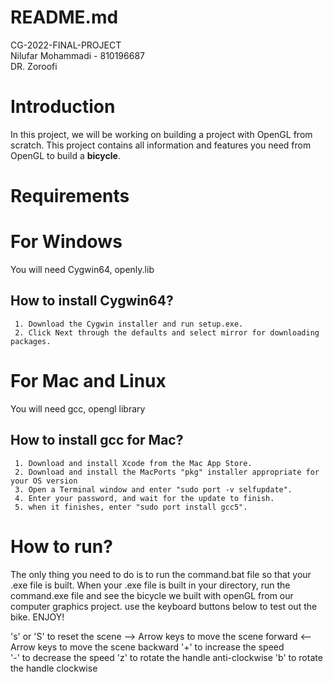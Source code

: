 # README.md


CG-2022-FINAL-PROJECT<br>
Nilufar Mohammadi - 810196687<br>
DR. Zoroofi<br>


# Introduction
 
  In this project, we will be working on building a project with OpenGL from scratch. This project contains all information and features you need from OpenGL to 
  build a <b>bicycle</b>.
  
# Requirements

  # For Windows
   You will need Cygwin64, openly.lib 
   
  ## How to install Cygwin64?
     1. Download the Cygwin installer and run setup.exe.
     2. Click Next through the defaults and select mirror for downloading packages.
     
 
  # For Mac and Linux
   You will need gcc, opengl library
   
  ## How to install gcc for Mac?
     1. Download and install Xcode from the Mac App Store. 
     2. Download and install the MacPorts "pkg" installer appropriate for your OS version 
     3. Open a Terminal window and enter "sudo port -v selfupdate".
     4. Enter your password, and wait for the update to finish. 
     5. when it finishes, enter "sudo port install gcc5". 


# How to run?
  The only thing you need to do is to run the command.bat file so that your .exe file is built. When your .exe file is built in your directory, run the      command.exe file and see the bicycle we built with openGL from our computer graphics project. 
use the keyboard buttons below to test out the bike. ENJOY!
    
   's' or 'S' to reset the scene 
   --> Arrow keys to move the scene forward 
   <-- Arrow keys to move the scene backward
   '+' to increase the speed                  
   '-' to decrease the speed 
   'z' to rotate the handle anti-clockwise 
   'b' to rotate the handle clockwise     
   
   
   
